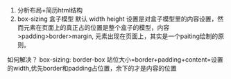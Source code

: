 1. 分析布局+简历html结构
2. box-sizing
盒子模型
默认 width height 设置是对盒子模型里的内容设置，然而元素在页面上的真正占的位置是整个盒子的模型，内容>padding>border>margin,
元素出现在页面上，其实是一个paiting绘制的原则。

如何解决？
box-sizing: border-box
站位大小=border+padding+content=设置的width,优先border和padding占位置，余下的才是内容的位置
